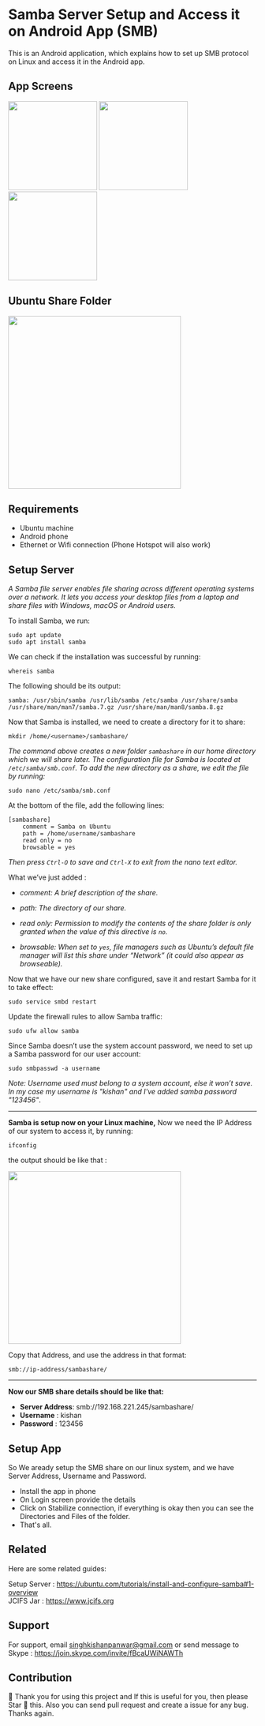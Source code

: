 
# Samba Server Setup and Access it on Android App (SMB)
This is an Android application, which explains how to set up SMB protocol on Linux and access it in the Android app.

## App Screens
<img src="screenshots/login-screen.png" width="180" >  <img src="screenshots/home-screen.png" width="180" >  <img src="screenshots/inside-directory-screen.png" width="180" > 

## Ubuntu Share Folder
<img src="screenshots/ubuntu-share-folder.png" height="350" > 

## Requirements 
 * Ubuntu machine 
 * Android phone
 * Ethernet or Wifi connection (Phone Hotspot will also work)

## Setup Server
*A Samba file server enables file sharing across different operating systems over a network. It lets you access your desktop files from a laptop and share files with Windows, macOS or Android users.*

To install Samba, we run:

    sudo apt update
    sudo apt install samba
We can check if the installation was successful by running:
```
whereis samba
```

The following should be its output:
```
samba: /usr/sbin/samba /usr/lib/samba /etc/samba /usr/share/samba /usr/share/man/man7/samba.7.gz /usr/share/man/man8/samba.8.gz
```

Now that Samba is installed, we need to create a directory for it to share:
```
mkdir /home/<username>/sambashare/
```
*The command above creates a new folder  `sambashare`  in our home directory which we will share later.
The configuration file for Samba is located at  `/etc/samba/smb.conf`. To add the new directory as a share, we edit the file by running:*
```
sudo nano /etc/samba/smb.conf
```
At the bottom of the file, add the following lines:
```
[sambashare]
    comment = Samba on Ubuntu
    path = /home/username/sambashare
    read only = no
    browsable = yes
```
*Then press  `Ctrl-O`  to save and  `Ctrl-X`  to exit from the  _nano_  text editor.*

 What we’ve just added :

-    *comment: A brief description of the share.*
-   *path: The directory of our share.*
    
-   *read only: Permission to modify the contents of the share folder is only granted when the value of this directive is  `no`.*
    
-   *browsable: When set to  `yes`, file managers such as Ubuntu’s default file manager will list this share under “Network” (it could also appear as browseable).*

Now that we have our new share configured, save it and restart Samba for it to take effect:

```
sudo service smbd restart
```

Update the firewall rules to allow Samba traffic:

```
sudo ufw allow samba
```
Since Samba doesn’t use the system account password, we need to set up a Samba password for our user account:

```
sudo smbpasswd -a username
```
*Note: Username used must belong to a system account, else it won’t save. 
In my case my username is "kishan" and I've added samba password "123456"*.

-------
  
**Samba is setup now on your Linux machine,** 
Now we need the IP Address of our system to access it, by running: 
```
ifconfig
```
the output should be like that :

<img src="screenshots/fetch-ip-address.png" height="350" > 

Copy that Address, and use the address in that format:

```
smb://ip-address/sambashare/
```
---
 **Now our SMB share details should be like that:**
 

 - **Server Address**: smb://192.168.221.245/sambashare/
 - **Username** : kishan 
 - **Password** : 123456 

## Setup App
So We aready setup the SMB share on our linux system, and we have Server Address, Username and Password. 
- Install the app in phone
- On Login screen provide the details
- Click on Stabilize connection, if everything is okay then you can see the Directories and Files of the folder.
- That's all. 

## Related
Here are some related guides:

Setup Server : https://ubuntu.com/tutorials/install-and-configure-samba#1-overview </br>
JCIFS Jar    : https://www.jcifs.org

## Support

For support, email singhkishanpanwar@gmail.com or send message to Skype : https://join.skype.com/invite/fBcaUWiNAWTh


## Contribution

🌟 Thank you for using this project and If this is useful for you, then please Star 🌟 this. Also you can send pull request and create a issue for any bug. Thanks again.
